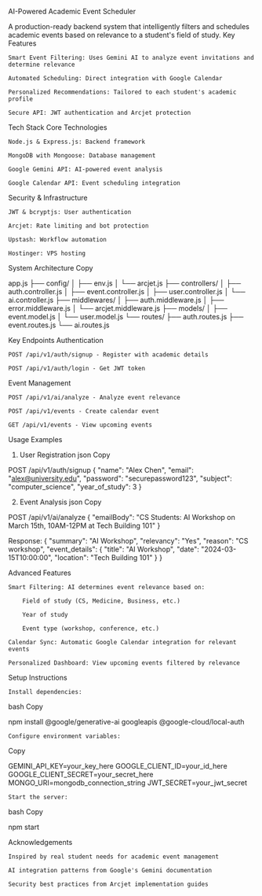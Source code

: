 AI-Powered Academic Event Scheduler

A production-ready backend system that intelligently filters and schedules academic events based on relevance to a student's field of study.
Key Features

    Smart Event Filtering: Uses Gemini AI to analyze event invitations and determine relevance

    Automated Scheduling: Direct integration with Google Calendar

    Personalized Recommendations: Tailored to each student's academic profile

    Secure API: JWT authentication and Arcjet protection

Tech Stack
Core Technologies

    Node.js & Express.js: Backend framework

    MongoDB with Mongoose: Database management

    Google Gemini API: AI-powered event analysis

    Google Calendar API: Event scheduling integration

Security & Infrastructure

    JWT & bcryptjs: User authentication

    Arcjet: Rate limiting and bot protection

    Upstash: Workflow automation

    Hostinger: VPS hosting

System Architecture
Copy

app.js
├── config/
│   ├── env.js
│   └── arcjet.js
├── controllers/
│   ├── auth.controller.js
│   ├── event.controller.js
│   ├── user.controller.js
│   └── ai.controller.js
├── middlewares/
│   ├── auth.middleware.js
│   ├── error.middleware.js
│   └── arcjet.middleware.js
├── models/
│   ├── event.model.js
│   └── user.model.js
└── routes/
    ├── auth.routes.js
    ├── event.routes.js
    └── ai.routes.js

Key Endpoints
Authentication

    POST /api/v1/auth/signup - Register with academic details

    POST /api/v1/auth/login - Get JWT token

Event Management

    POST /api/v1/ai/analyze - Analyze event relevance

    POST /api/v1/events - Create calendar event

    GET /api/v1/events - View upcoming events

Usage Examples
1. User Registration
json
Copy

POST /api/v1/auth/signup
{
  "name": "Alex Chen",
  "email": "alex@university.edu",
  "password": "securepassword123",
  "subject": "computer_science",
  "year_of_study": 3
}

2. Event Analysis
json
Copy

POST /api/v1/ai/analyze
{
  "emailBody": "CS Students: AI Workshop on March 15th, 10AM-12PM at Tech Building 101"
}

Response:
{
  "summary": "AI Workshop",
  "relevancy": "Yes",
  "reason": "CS workshop",
  "event_details": {
    "title": "AI Workshop",
    "date": "2024-03-15T10:00:00",
    "location": "Tech Building 101"
  }
}

Advanced Features

    Smart Filtering: AI determines event relevance based on:

        Field of study (CS, Medicine, Business, etc.)

        Year of study

        Event type (workshop, conference, etc.)

    Calendar Sync: Automatic Google Calendar integration for relevant events

    Personalized Dashboard: View upcoming events filtered by relevance

Setup Instructions

    Install dependencies:

bash
Copy

npm install @google/generative-ai googleapis @google-cloud/local-auth

    Configure environment variables:

Copy

GEMINI_API_KEY=your_key_here
GOOGLE_CLIENT_ID=your_id_here
GOOGLE_CLIENT_SECRET=your_secret_here
MONGO_URI=mongodb_connection_string
JWT_SECRET=your_jwt_secret

    Start the server:

bash
Copy

npm start

Acknowledgements

    Inspired by real student needs for academic event management

    AI integration patterns from Google's Gemini documentation

    Security best practices from Arcjet implementation guides
